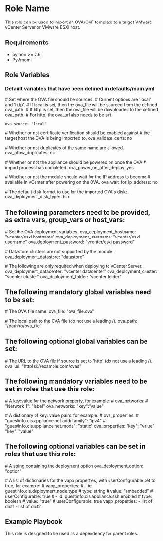 Role Name
=========

This role can be used to import an OVA/OVF template to a target VMware vCenter Server or VMware ESXi host.

Requirements
------------

- python >= 2.6
- PyVmomi

Role Variables
--------------

### Default variables that have been defined in defaults/main.yml

  \# Set where the OVA file should be sourced.
  \# Current options are 'local' and 'http'.
  \# If local is set, then the ova_file will be sourced from the defined ova_path.
  \# If http is set, then the ova_file will be downloaded to the defined ova_path.
  \# For http, the ova_url also needs to be set.
  ```
  ova_source: "local"
  ```

  \# Whether or not certificate verification should be enabled against
  \# the target host the OVA is being imported to.
  ova_validate_certs: no

  \# Whether or not duplicates of the same name are allowed.
  ova_allow_duplicates: no

  \# Whether or not the appliance should be powered on once the OVA
  \# import process has completed.
  ova_power_on_after_deploy: yes

  \# Whether or not the module should wait for the IP address to become
  \# available in vCenter after powering on the OVA.
  ova_wait_for_ip_address: no

  \# The default disk format to use for the imported OVA's disks.
  ova_deployment_disk_type: thin

## The following parameters need to be provided, as extra vars, group_vars or host_vars:

  \# Set the OVA deployment variables.
  ova_deployment_hostname: "vcenter/esxi hostname"
  ova_deployment_username: "vcenter/esxi username"
  ova_deployment_password: "vcenter/esxi password"

  \# Datastore clusters are not supported by the module.
  ova_deployment_datastore: "datastore"

  \# The following are only required when deploying to vCenter Server.
  ova_deployment_datacenter: "vcenter datacenter"
  ova_deployment_cluster: "vcenter cluster"
  ova_deployment_folder: "vcenter folder"

## The following mandatory global variables need to be set:

  \# The OVA file name.
  ova_file: "ova_file.ova"

  \# The local path to the OVA file (do not use a leading /).
  ova_path: "/path/to/ova_file"

## The following optional global variables can be set:

  \# The URL to the OVA file if source is set to 'http' (do not use a leading /).
  ova_url: "http[s]://example.com/ovas"

## The following mandatory variables need to be set in roles that use this role:

  \# A key:value for the network property, for example:
  \# ova_networks:
  \#   "Network 1": "label"
  ova_networks:
    "key":"value"

  \# A dictionary of key: value pairs. for example:
  \# ova_properties:
  \#   "guestinfo.cis.appliance.net.addr.family": "ipv4"
  \#   "guestinfo.cis.appliance.net.mode": "static"
  ova_properties:
    "key": "value"
    "key": "value"

## The following optional variables can be set in roles that use this role:

  \# A string containing the deployment option
  ova_deployment_option: "option"

  \# A list of dictionaries for the vapp properties, with userConfigurable set to true, for example:
  \# vapp_properties:
  \#   - id: guestinfo.cis.deployment.node.type
  \#     type: string
  \#     value: "embedded"
  \#     userConfigurable: true
  \#   - id: guestinfo.cis.appliance.ssh.enabled
  \#     type: boolean
  \#     value: "true"
  \#     userConfigurable: true
  vapp_properties: 
    - list of dict1
    - list of dict2


Example Playbook
----------------

This role is designed to be used as a dependency for parent roles.